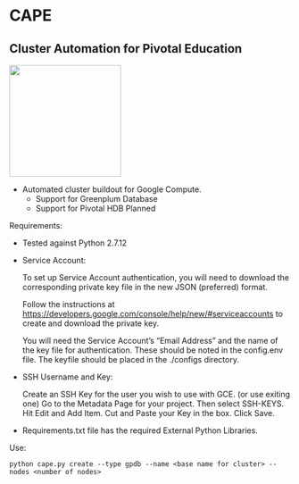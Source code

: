 # CAPE
## Cluster Automation for Pivotal Education
<img src="https://github.com/dbbaskette/cape/raw/gh-pages/images/cape.jpg" width="200"> 

* Automated cluster buildout for Google Compute. 
    * Support for Greenplum Database
    * Support for Pivotal HDB Planned
    
Requirements:
   * Tested against Python 2.7.12
   * Service Account:
   
      To set up Service Account authentication, you will need to download the corresponding private key file in the new JSON (preferred) format.
         
      Follow the instructions at https://developers.google.com/console/help/new/#serviceaccounts to create and download the private key.
         
      You will need the Service Account’s “Email Address” and the name of the key file for authentication.  These should be noted in the config.env file.  The keyfile should be placed in the ./configs directory.

   * SSH Username and Key:
   
      Create an SSH Key for the user you wish to use with GCE. (or use exiting one)  Go to the Metadata Page for your project.  Then select SSH-KEYS.   Hit Edit and Add Item.    Cut and Paste your Key in the box.  Click Save.

   * Requirements.txt file has the required External Python Libraries.

Use:

    python cape.py create --type gpdb --name <base name for cluster> --nodes <number of nodes>
    
